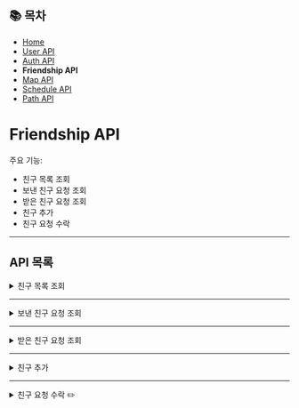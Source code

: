 ## 📚 목차
- [Home](../README.md)
- [User API](UserAPI.md)
- [Auth API](AuthAPI.md)
- **Friendship API**
- [Map API](MapAPI.md)
- [Schedule API](ScheduleAPI.md)
- [Path API](PathAPI.md)

# Friendship API
주요 기능:
- 친구 목록 조회
- 보낸 친구 요청 조회
- 받은 친구 요청 조회
- 친구 추가
- 친구 요청 수락

---

## API 목록

<details>
<summary>친구 목록 조회</summary>

**GET** `/user/friends`

> 친구 목록을 조회합니다.

#### 요청 코드
- 로그인을 진행해 JWT 쿠키가 있어야 함
```javascript
axios
    .get(`${API_BASE_URL}/user/friends`, {
        withCredentials: true,
    })
```

#### 응답 바디
```json
[
  {
    "friendshipNo": 1,
    "userId": "user1",
    "opponentId": "user2",
    "opponentNick": "사용자2",
    "status": "ACCEPTED",
    "counterpartFriendshipNo": 2,
    "from": true
  },
  {
    "friendshipNo": 3,
    "userId": "user1",
    "opponentId": "user3",
    "opponentNick": "사용자3",
    "status": "ACCEPTED",
    "counterpartFriendshipNo": 4,
    "from": true
  }
]
```

#### 실패 응답
- **403 Forbidden** : 로그인 중이 아닌 경우
</details>

---

<details>
<summary>보낸 친구 요청 조회</summary>

**GET** `/user/friends/sent`

> 내가 친구 요청을 보낸 회원 목록을 조회합니다.

#### 요청 코드
- 로그인을 진행해 JWT 쿠키가 있어야 함
```javascript
axios
    .get(`${API_BASE_URL}/user/friends/sent`, {
        withCredentials: true,
    })
```

#### 응답 바디
```json
[
  {
    "friendshipNo": 7,
    "userId": "user1",
    "opponentId": "user5",
    "opponentNick": "사용자5",
    "status": "WAITING",
    "counterpartFriendshipNo": 8,
    "from": true
  }
]
```

#### 실패 응답
- **403 Forbidden** : 로그인 중이 아닌 경우
</details>

---

<details>
<summary>받은 친구 요청 조회</summary>

**GET** `/user/friends/received`

> 나에게 친구 요청을 보낸 회원 목록을 조회합니다.

- 로그인을 진행해 JWT 쿠키가 있어야 함
```javascript
axios
    .get(`${API_BASE_URL}/user/friends/received`, {
        withCredentials: true,
    })
```

#### 응답 바디
```json
[
  {
    "friendshipNo": 8,
    "userId": "user5",
    "opponentId": "user1",
    "opponentNick": "사용자1",
    "status": "WAITING",
    "counterpartFriendshipNo": 7,
    "from": false
  }
]
```
</details>

---

<details>
<summary>친구 추가</summary>

**POST** `/user/friends/add`

> 특정한 회원에게 친구를 요청합니다.

- 로그인을 진행해 JWT 쿠키가 있어야 함
```javascript
axios
    .post(`${API_BASE_URL}/user/friends/add`, {
        "opponentId": "user2",
    }, {
        withCredentials: true,
    })
```
</details>

---

<details>
<summary>친구 요청 수락 ✏️</summary>

**POST** `/user/friends/approve`

> 친구 요청을 수락합니다.

- 로그인을 진행해 JWT 쿠키가 있어야 함
```javascript
axios
    .post(`${API_BASE_URL}/user/friends/approve/{friendshipNo}`, {
        "friendshipNo": 8,
    }, {
        withCredentials: true,
    })
```
</details>